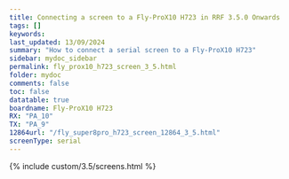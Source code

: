```yaml
---
title: Connecting a screen to a Fly-ProX10 H723 in RRF 3.5.0 Onwards
tags: []
keywords: 
last_updated: 13/09/2024
summary: "How to connect a serial screen to a Fly-ProX10 H723"
sidebar: mydoc_sidebar
permalink: fly_prox10_h723_screen_3_5.html
folder: mydoc
comments: false
toc: false
datatable: true
boardname: Fly-ProX10 H723
RX: "PA_10"
TX: "PA_9"
12864url: "/fly_super8pro_h723_screen_12864_3_5.html"
screenType: serial
---
```


{% include custom/3.5/screens.html %}

